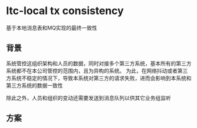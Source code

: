 # ltc-local tx consistency

基于本地消息表和MQ实现的最终一致性

## 背景

系统管控这组织架构和人员的数据，同时对接多个第三方系统，基本所有的第三方系统都不在本公司管控的范围内，且为异构的系统。
为此，在网络抖动或者第三方系统不稳定的情况下，导致本系统对第三方的请求失败，进而会影响到本系统和第三方系统的数据一致性

除此之外，人员和组织的变动还需要发送到消息队列以供其它业务组监听

## 方案

